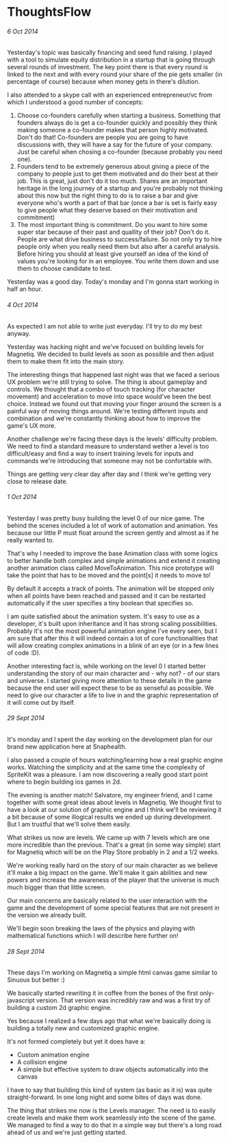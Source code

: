 # ThoughtsFlow
###### 6 Oct 2014
Yesterday's topic was basically financing and seed fund raising. I played with a tool to simulate equity distribution in a startup that is going through several rounds of investment. The key point there is that every round is linked to the next and with every round your share of the pie gets smaller (in percentage of course) because when money gets in there's dilution.

I also attended to a skype call with an experienced entrepreneur/vc from which I understood a good number of concepts:
1. Choose co-founders carefully when starting a business. Something that founders always do is get a co-founder quickly and possibly they think making someone a co-founder makes that person highly motivated. Don't do that! Co-founders are people you are going to have discussions with, they will have a say for the future of your company. Just be careful when chosing a co-founder (because probably you need one).
2. Founders tend to be extremely generous about giving a piece of the company to people just to get them motivated and do their best at their job. This is great, just don't do it too much. Shares are an important heritage in the long journey of a startup and you're probably not thinking about this now but the right thing to do is to raise a bar and give everyone who's worth a part of that bar (once a bar is set is fairly easy to give people what they deserve based on their motivation and commitment)
3. The most important thing is commitment. Do you want to hire some super star because of their past and quallity of their job? Don't do it. People are what drive business to success/failure. So not only try to hire people only when you really need them but also after a careful analysis. Before hiring you should at least give yourself an idea of the kind of values you're looking for in an employee. You write them down and use them to choose candidate to test. 

Yesterday was a good day. Today's monday and I'm gonna start working in half an hour.

###### 4 Oct 2014
As expected I am not able to write just everyday. I'll try to do my best anyway.

Yesterday was hacking night and we've focused on building levels for Magnetiq. We decided to build levels as soon as possible and then adjust them to make them fit into the main story.

The interesting things that happened last night was that we faced a serious UX problem we're still trying to solve. The thing is about gameplay and controls. We thought that a combo of touch tracking (for character movement) and acceleration to move into space would've been the best choice. Instead we found out that moving your finger around the screen is a painful way of moving things around. We're testing different inputs and combination and we're constantly thinking about how to improve the game's UX more.

Another challenge we're facing these days is the levels' difficulty problem. We need to find a standard measure to understand wether a level is too difficult/easy and find a way to insert training levels for inputs and commands we're introducing that someone may not be confortable with.

Things are getting very clear day after day and I think we're getting very close to release date.

###### 1 Oct 2014
Yesterday I was pretty busy building the level 0 of our nice game. The behind the scenes included a lot of work of automation and animation. Yes because our little P must float around the screen gently and almost as if he really wanted to.

That's why I needed to improve the base Animation class with some logics to better handle both complex and simple animations and extend it creating another animation class called MoveToAnimation. This nice prototype will take the point that has to be moved and the point[s] it needs to move to!

By default it accepts a track of points. The animation will be stopped only when all points have been reached and passed and it can be restarted automatically if the user specifies a tiny boolean that specifies so.

I am quite satisfied about the animation system. It's easy to use as a developer, it's built upon inheritance and it has strong scaling possibilities. Probably it's not the most powerful animation engine I've every seen, but I am sure that after this it will indeed contain a lot of core functionalities that will allow creating complex animations in a blink of an eye (or in a few lines of code :D).

Another interesting fact is, while working on the level 0 I started better understanding the story of our main character and - why not? - of our stars and universe. I started giving more attention to these details in the game because the end user will expect these to be as senseful as possible. We need to give our character a life to live in and the graphic representation of it will come out by itself.
###### 29 Sept 2014
It's monday and I spent the day working on the development plan for our brand new application here at Snaphealth.

I also passed a couple of hours watching/learning how a real graphic engine works. Watching the simplicity and at the same time the complexity of SpriteKit was a pleasure. I am now discovering a really good start point where to begin building ios games in 2d.

The evening is another match! Salvatore, my engineer friend, and I came together with some great ideas about levels in Magnetiq. We thought first to have a look at our solution of graphic engine and I think we'll be reviewing it a bit because of some illogical results we ended up during development. But I am trustful that we'll solve them easily.

What strikes us now are levels. We came up with 7 levels which are one more incredible than the previous. That's a great (in some way simple) start for Magnetiq which will be on the Play Store probably in 2 and a 1/2 weeks.

We're working really hard on the story of our main character as we believe it'll make a big impact on the game. We'll make it gain abilities and new powers and increase the awareness of the player that the universe is much much bigger than that little screen.

Our main concerns are basically related to the user interaction with the game and the development of some special features that are not present in the version we already built.

We'll begin soon breaking the laws of the physics and playing with mathematical functions which I will describe here further on!

###### 28 Sept 2014
These days I'm working on Magnetiq a simple html canvas game similar to Sinuous but better :)

We basically started rewriting it in coffee from the bones of the first only-javascript version. That version was incredibly raw and was a first try of building a custom 2d graphic engine.

Yes because I realized a few days ago that what we're basically doing is building a totally new and customized graphic engine.

It's not formed completely but yet it does have a:

- Custom animation engine
- A collision engine
- A simple but effective system to draw objects automatically into the canvas

I have to say that building this kind of system (as basic as it is) was quite straight-forward. In one long night and some bites of days was done.

The thing that strikes me now is the Levels manager. The need is to easily create levels and make them work seamlessly into the scene of the game. We managed to find a way to do that in a simple way but there's a long road ahead of us and we're just getting started.
